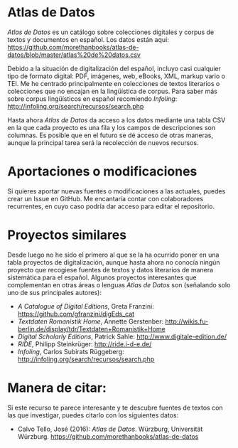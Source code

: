 # Atlas de Datos
_Atlas de Datos_ es un catálogo sobre colecciones digitales y corpus de textos y documentos en español. Los datos están aquí: <https://github.com/morethanbooks/atlas-de-datos/blob/master/atlas%20de%20datos.csv>

Debido a la situación de digitalización del español, incluyo casi cualquier tipo de formato digital: PDF, imágenes, web, eBooks, XML, markup vario o TEI. Me he centrado principalmente en colecciones de textos literarios o colecciones que no encajan en la lingüística de corpus. Para saber más sobre corpus lingüísticos en español recomiendo _Infoling_: http://infoling.org/search/recursos/search.php

Hasta ahora _Atlas de Datos_ da acceso a los datos mediante una tabla CSV en la que cada proyecto es una fila y los campos de descripciones son columnas. Es posible que en el futuro se dé acceso de otras maneras, aunque la principal tarea será la recolección de nuevos recursos.

# Aportaciones o modificaciones
Si quieres aportar nuevas fuentes o modificaciones a las actuales, puedes crear un Issue en GitHub. Me encantaría contar con colaboradores recurrentes, en cuyo caso podría dar acceso para editar el repositorio.

# Proyectos similares
Desde luego no he sido el primero al que se la ha ocurrido poner en una tabla proyectos de digitalización, aunque hasta ahora no conocía ningún proyecto que recogiese fuentes de textos y datos literarios de manera sistemática para el español. Algunos proyectos interesantes que complementan en otras áreas o lenguas _Atlas de Datos_ son (señalando solo uno de sus principales autores):

* _A Catalogue of Digital Editions_, Greta Franzini: <https://github.com/gfranzini/digEds_cat>
* _Textdaten Romanistik Home_, Annette Gerstenber: <http://wikis.fu-berlin.de/display/tdr/Textdaten+Romanistik+Home>
* _Digital Scholarly Editions_, Patrick Sahle: <http://www.digitale-edition.de/>
* _RIDE_,  Philipp Steinkrüger: <http://ride.i-d-e.de/>
* _Infoling_, Carlos Subirats Rüggeberg: <http://infoling.org/search/recursos/search.php>

# Manera de citar:

Si este recurso te parece interesante y te descubre fuentes de textos con las que investigar, puedes citarlo con los siguientes datos:
* Calvo Tello, José (2016): _Atlas de Datos_. Würzburg, Universität Würzburg. <https://github.com/morethanbooks/atlas-de-datos>
